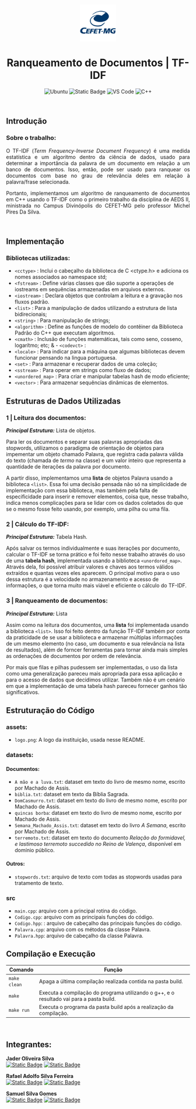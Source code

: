 <p align="center"> 
  <img src="assets/image.png" alt="CEFET-MG" width="100px" height="100px">
</p>


<h1 align="center" font-size="200em"><b>Ranqueamento de Documentos | TF-IDF</b></h1>


<div align="center">

![Ubuntu](https://img.shields.io/badge/ubuntu-orange?style=for-the-badge&logo=ubuntu&logoColor=white)
![Static Badge](https://img.shields.io/badge/makefile-orangered?style=for-the-badge&logoColor=white)
![VS Code](https://img.shields.io/badge/vs%20code-royalblue?style=for-the-badge&logoColor=white)
![C++](https://img.shields.io/badge/C%2B%2B-blue?style=for-the-badge&logo=c%2B%2B&logoColor=white)


</div>

<br>

## Introdução

### Sobre o trabalho:
<p align="justify">
O TF-IDF (<i>Term Frequency-Inverse Document Frequency</i>) é uma medida estatística e um algoritmo dentro da ciência de dados, usado para determinar a importância da palavra de um documento em relação a um banco de documentos. Isso, então, pode ser usado para ranquear os documentos com base no grau de relevância deles em relação à palavra/frase selecionada.
</p>

<p align="justify">
Portanto, implementamos um algoritmo de ranqueamento de documentos em C++ usando o TF-IDF como o primeiro trabalho da disciplina de AEDS II, ministrada no Campus Divinópolis do CEFET-MG pelo professor Michel Pires Da Silva.
</p>

<br>

## Implementação

### Bibliotecas utilizadas:
- `<cctype>` : Inclui o cabeçalho da biblioteca de C <ctype.h> e adiciona os nomes associados ao namespace std;
- `<fstream>` : Define várias classes que dão suporte a operações de iostreams em sequências armazenadas em arquivos externos.
- `<iostream>` : Declara objetos que controlam a leitura e a gravação nos fluxos padrão.
- `<list>` : Para a manipulação de dados utilizando a estrutura de lista bidirecionais;
- `<string>` : Para manipulação de strings;
- `<algorithm>` : Define as funções de modelo do contêiner da Biblioteca Padrão do C++ que executam algoritmos.
- `<cmath>` : Inclusão de funções matemáticas, tais como seno, cosseno, logarítmo; etc;
& - `<codevct>` :
- `<locale>` : Para indicar para a máquina que algumas bibliotecas devem funcionar pensando na lingua portuguesa.
- `<set>` : Para armazenar e recuperar dados de uma coleção;
- `<sstream>` : Para operar em strings como fluxo de dados;
- `<unordered_map>` : Para criar e manipular tabelas hash de modo eficiente;
- `<vector>` : Para armazenar sequências dinâmicas de elementos.

## Estruturas de Dados Utilizadas

### 1 | Leitura dos documentos:
***Principal Estrutura:*** Lista de objetos.

Para ler os documentos e separar suas palavras apropriadas das stopwords, utilizamos o paradigma de orientação de objetos para impementar um objeto chamado Palavra, que registra cada palavra válida do texto (chamada de *termo* na classe) e um valor inteiro que representa a quantidade de iterações da palavra por documento.

A partir disso, implementamos uma **lista** de objetos Palavra usando a biblioteca `<list>`. Essa foi uma decisão pensada não só na simplicidade de implementação com essa biblioteca, mas também pela falta de especificidade para inserir e remover elementos, coisa que, nesse trabalho, indica menos complicações para se lidar com os dados coletados do que se o mesmo fosse feito usando, por exemplo, uma pilha ou uma fila.

### 2 | Cálculo do TF-IDF:
***Principal Estrutura:*** Tabela Hash.

Após salvar os termos individualmente e suas iterações por documento, calcular o TF-IDF se torna prático e foi feito nesse trabalho através do uso de uma **tabela hash**, implementada usando a biblioteca `<unordored_map>`. Através dela, foi possível atribuir valores e chaves aos termos válidos extraídos e quantas vezes eles aparecem. O principal motivo para o uso dessa estrutura é a velocidade no armazenamento e acesso de informações, o que torna muito mais viável e eficiente o cálculo do TF-IDF. 

### 3 | Ranqueamento de documentos:
***Principal Estrutura:*** Lista 

Assim como na leitura dos documentos, uma **lista** foi implementada usando a biblioteca `<list>`. Isso foi feito dentro da função TF-IDF também por conta da praticidade de se usar a biblioteca e armazenar múltiplas informações de um mesmo elemento (no caso, um documento e sua relevância na lista de resultados), além de forncer ferramentas para tornar ainda mais simples as ordenações de documentos por ordem de relevância.

Por mais que filas e pilhas pudessem ser implementadas, o uso da lista como uma generalização pareceu mais apropriada para essa aplicação e para o acesso de dados que decidimos utilizar. Também não é um cenário em que a implementação de uma tabela hash pareceu fornecer ganhos tão significativos.

## Estruturação do Código

### assets:
- `logo.png`: A logo da instituição, usada nesse README.

### datasets:
#### Documentos:
- `A mão e a luva.txt`: dataset em texto do livro de mesmo nome, escrito por Machado de Assis.
- `biblia.txt`: dataset em texto da Bíblia Sagrada.
- `DomCasmurro.txt`: dataset em texto do livro de mesmo nome, escrito por Machado de Assis.
- `quincas borba`: dataset em texto do livro de mesmo nome, escrito por Machado de Assis.
- `Semana_Machado_Assis.txt`: dataset em texto do livro *A Semana*, escrito por Machado de Assis.
- `terremoto.txt`: dataset em texto do documento *Relação do formidavel, e lastimoso terremoto succedido no Reino de Valença*, disponível em domínio público.
#### Outros:
- `stopwords.txt`: arquivo de texto com todas as stopwords usadas para tratamento de texto.

### src
- `main.cpp`: arquivo com a principal rotina do código.
- `Codigo.cpp`: arquivo com as principais funções do código.
- `Codigo.hpp`: : arquivo de cabeçalho das principais funções do código.
- `Palavra.cpp`: arquivo com os métodos da classe Palavra.
- `Palavra.hpp`: arquivo de cabeçalho da classe Palavra.


## Compilação e Execução

| Comando                |  Função                                                                                           |                     
  | -----------------------| ------------------------------------------------------------------------------------------------- |
  |  `make clean`          | Apaga a última compilação realizada contida na pasta build.                                       |
  |  `make`                | Executa a compilação do programa utilizando o g++, e o resultado vai para a pasta build.          |
  |  `make run`            | Executa o programa da pasta build após a realização da compilação.                                |


<br>

## Integrantes:

**Jader Oliveira Silva**  
[![Static Badge](https://img.shields.io/badge/%7C%200livas-black?style=flat-square&logo=github)](https://github.com/0livas)
[![Static Badge](https://img.shields.io/badge/%7C%20jaderoliveira28%40gmail.com%20%20-black?style=flat-square&logo=gmail)](mailto:jaderoliveira28@gmail.com)

**Rafael Adolfo Silva Ferreira**  
[![Static Badge](https://img.shields.io/badge/%7C%20Radsfer-black?style=flat-square&logo=github)](https://github.com/Radsfer)
[![Static Badge](https://img.shields.io/badge/%7C%20rafael.ferreira11.98%40gmail.com%20-black?style=flat-square&logo=gmail)](mailto:rafael.ferreira11.98@gmail.com )

**Samuel Silva Gomes**  
[![Static Badge](https://img.shields.io/badge/%7C%20samuelsilvg-black?style=flat-square&logo=github)](https://github.com/samuelsilvg)
[![Static Badge](https://img.shields.io/badge/%7C%20silvagomes881%40gmail.com%20-black?style=flat-square&logo=gmail)](mailto:silvagomes881@gmail.com)

